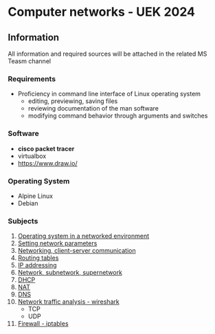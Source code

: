 # Computer networks - UEK 2024

## Information

All information and required sources will be attached in the related MS Teasm channel 

### Requirements

  * Proficiency in command line interface of Linux operating system
    * editing, previewing, saving files
    * reviewing documentation of the man software
    * modifying command behavior through arguments and switches

### Software

  * **cisco packet tracer**
  * virtualbox
  * https://www.draw.io/


### Operating System

 * Alpine Linux
 * Debian

### Subjects

1. [Operating system in a networked environment](01-os-network/os.md)
2. [Setting network parameters](02-cwiczenia/network-properties.md)
3. [Networking, client-server communication](#)
4. [Routing tables](#)
5. [IP addressing](#)
6. [Network, subnetwork, supernetwork](#)
7. [DHCP](#)
8. [NAT](#)
9. [DNS](#)
10. [Network traffic analysis - wireshark](#)
    * TCP
    * UDP
11. [Firewall - iptables](#)

